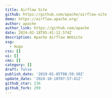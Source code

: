 ```yaml
---
title: Airflow Site
github: https://github.com/apache/airflow-site
demo: https://airflow.apache.org/
author: apache
author_link: https://github.com/apache
date: 2024-02-18T05:41:12.574Z
description: Apache Airflow Website
ssg:
  - Hugo
css: []
ui: []
cms: []
category: []
draft: false
publish_date: '2019-01-05T08:59:30Z'
update_date: '2024-10-18T07:57:41Z'
github_star: 136
github_fork: 299
---
```

